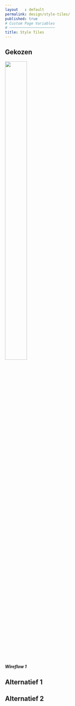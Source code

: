 ```yaml
---
layout   : default
permalink: design/style-tiles/
published: true
# Custom Page Variables
# ─────────────────────
title: Style Tiles
---
```


Gekozen
-------

<div class="row">
  <div class="col-4">
<div class="card" style="width: 18rem;">
  <img class="card-img-top" src="{{ site.baseurl }}/Images/styletiles/styletile1.png" width="50%" >
  <div class="card-body">
    <h5 class="card-title">Wireflow 1</h5>
  </div>

Alternatief 1
---

Alternatief 2
---